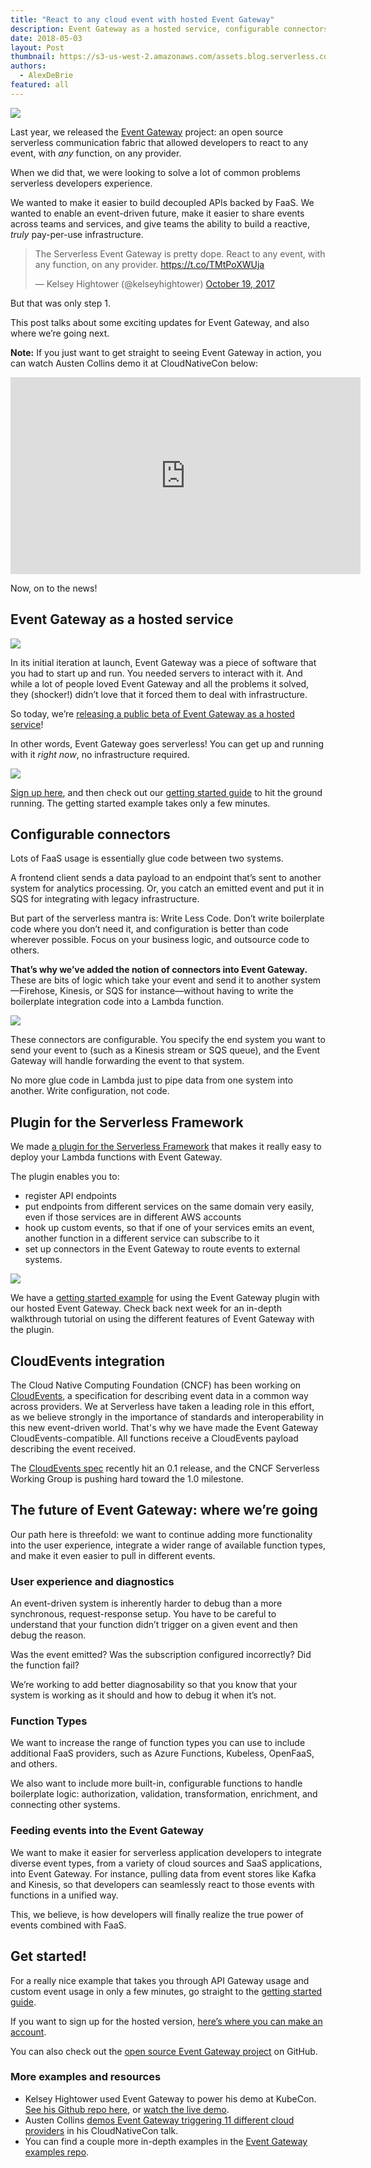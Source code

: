 ```yaml
---
title: "React to any cloud event with hosted Event Gateway"
description: Event Gateway as a hosted service, configurable connectors, and a plugin for the Serverless Framework.
date: 2018-05-03
layout: Post
thumbnail: https://s3-us-west-2.amazonaws.com/assets.blog.serverless.com/event-gateway-announcement/event-gateway-thumb.png
authors:
  - AlexDeBrie
featured: all
---
```


<img src="https://s3-us-west-2.amazonaws.com/assets.blog.serverless.com/event-gateway-announcement/event-gateway-readme-header1.png">

Last year, we released the [Event Gateway](https://serverless.com/event-gateway/) project: an open source serverless communication fabric that allowed developers to react to any event, with *any* function, on any provider.

When we did that, we were looking to solve a lot of common problems serverless developers experience.

We wanted to make it easier to build decoupled APIs backed by FaaS. We wanted to enable an event-driven future, make it easier to share events across teams and services, and give teams the ability to build a reactive, *truly* pay-per-use infrastructure.

<blockquote class="twitter-tweet" data-lang="en"><p lang="en" dir="ltr">The Serverless Event Gateway is pretty dope. React to any event, with any function, on any provider. <a href="https://t.co/TMtPoXWUja">https://t.co/TMtPoXWUja</a></p>&mdash; Kelsey Hightower (@kelseyhightower) <a href="https://twitter.com/kelseyhightower/status/921114988269379585?ref_src=twsrc%5Etfw">October 19, 2017</a></blockquote>
<script async src="https://platform.twitter.com/widgets.js" charset="utf-8"></script>

But that was only step 1.

This post talks about some exciting updates for Event Gateway, and also where we’re going next.

**Note:** If you just want to get straight to seeing Event Gateway in action, you can watch Austen Collins demo it at CloudNativeCon below:

<iframe width="560" height="315" src="https://www.youtube.com/embed/TZPPjAv12KU" frameborder="0" allow="autoplay; encrypted-media" allowfullscreen></iframe>

Now, on to the news!

## Event Gateway as a hosted service

<img src="https://s3-us-west-2.amazonaws.com/assets.blog.serverless.com/event-gateway-announcement/event-gateway-integrations1.png">

In its initial iteration at launch, Event Gateway was a piece of software that you had to start up and run. You needed servers to interact with it. And while a lot of people loved Event Gateway and all the problems it solved, they (shocker!) didn’t love that it forced them to deal with infrastructure.

So today, we’re [releasing a public beta of Event Gateway as a hosted service](https://serverless.com/event-gateway/)!

In other words, Event Gateway goes serverless! You can get up and running with it *right now*, no infrastructure required.

<a href="https://dashboard.serverless.com"><img src="https://s3-us-west-2.amazonaws.com/assets.blog.serverless.com/event-gateway-announcement/event-gateway-dashboard.png"></a>

[Sign up here](https://dashboard.serverless.com), and then check out our [getting started guide](https://github.com/serverless/event-gateway-getting-started) to hit the ground running. The getting started example takes only a few minutes.

## Configurable connectors

Lots of FaaS usage is essentially glue code between two systems.

A frontend client sends a data payload to an endpoint that’s sent to another system for analytics processing. Or, you catch an emitted event and put it in SQS for integrating with legacy infrastructure.

But part of the serverless mantra is: Write Less Code. Don’t write boilerplate code where you don’t need it, and configuration is better than code wherever possible. Focus on your business logic, and outsource code to others.

**That’s why we’ve added the notion of connectors into Event Gateway.** These are bits of logic which take your event and send it to another system—Firehose, Kinesis, or SQS for instance—without having to write the boilerplate integration code into a Lambda function.

<img src="https://s3-us-west-2.amazonaws.com/assets.blog.serverless.com/event-gateway-announcement/event-gateway-connector-medium.png">

These connectors are configurable. You specify the end system you want to send your event to (such as a Kinesis stream or SQS queue), and the Event Gateway will handle forwarding the event to that system.

No more glue code in Lambda just to pipe data from one system into another. Write configuration, not code.

## Plugin for the Serverless Framework

We made [a plugin for the Serverless Framework](https://github.com/serverless/serverless-event-gateway-plugin) that makes it really easy to deploy your Lambda functions with Event Gateway.

The plugin enables you to:
- register API endpoints
- put endpoints from different services on the same domain very easily, even if those services are in different AWS accounts
- hook up custom events, so that if one of your services emits an event, another function in a different service can subscribe to it
- set up connectors in the Event Gateway to route events to external systems.

<img src="https://s3-us-west-2.amazonaws.com/assets.blog.serverless.com/event-gateway-announcement/event-gateway-plugin-full.png">

We have a [getting started example](https://github.com/serverless/event-gateway-getting-started) for using the Event Gateway plugin with our hosted Event Gateway. Check back next week for an in-depth walkthrough tutorial on using the different features of Event Gateway with the plugin.

## CloudEvents integration

The Cloud Native Computing Foundation (CNCF) has been working on [CloudEvents](http://cloudevents.io/), a specification for describing event data in a common way across providers. We at Serverless have taken a leading role in this effort, as we believe strongly in the importance of standards and interoperability in this new event-driven world. That's why we have made the Event Gateway CloudEvents-compatible. All functions receive a CloudEvents payload describing the event received.

The [CloudEvents spec](https://github.com/cloudevents/spec) recently hit an 0.1 release, and the CNCF Serverless Working Group is pushing hard toward the 1.0 milestone.

## The future of Event Gateway: where we’re going

Our path here is threefold: we want to continue adding more functionality into the user experience, integrate a wider range of available function types, and make it even easier to pull in different events. 

### User experience and diagnostics

An event-driven system is inherently harder to debug than a more synchronous, request-response setup. You have to be careful to understand that your function didn’t trigger on a given event and then debug the reason.

Was the event emitted? Was the subscription configured incorrectly? Did the function fail?

We’re working to add better diagnosability so that you know that your system is working as it should and how to debug it when it’s not.

### Function Types

We want to increase the range of function types you can use to include additional FaaS providers, such as Azure Functions, Kubeless, OpenFaaS, and others.

We also want to include more built-in, configurable functions to handle boilerplate logic: authorization, validation, transformation, enrichment, and connecting other systems. 

### Feeding events into the Event Gateway

We want to make it easier for serverless application developers to integrate diverse event types, from a variety of cloud sources and SaaS applications, into Event Gateway. For instance, pulling data from event stores like Kafka and Kinesis, so that developers can seamlessly react to those events with functions in a unified way.

This, we believe, is how developers will finally realize the true power of events combined with FaaS.

## Get started!

For a really nice example that takes you through API Gateway usage and custom event usage in only a few minutes, go straight to the [getting started guide](https://github.com/serverless/event-gateway-getting-started).

If you want to sign up for the hosted version, [here’s where you can make an account](https://dashboard.serverless.com).

You can also check out the [open source Event Gateway project](https://github.com/serverless/event-gateway) on GitHub.

### More examples and resources

- Kelsey Hightower used Event Gateway to power his demo at KubeCon. [See his Github repo here](https://github.com/kelseyhightower/event-gateway-on-kubernetes), or [watch the live demo](https://www.youtube.com/watch?time_continue=2&v=_1-5YFfJCqM).
- Austen Collins [demos Event Gateway triggering 11 different cloud providers](https://www.youtube.com/watch?v=TZPPjAv12KU) in his CloudNativeCon talk.
- You can find a couple more in-depth examples in the [Event Gateway examples repo](https://github.com/serverless/event-gateway/tree/master/examples).
